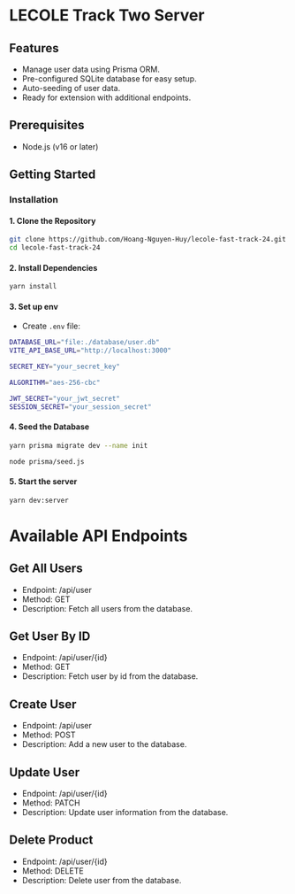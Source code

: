# LECOLE Track Two Server

## Features
- Manage user data using Prisma ORM.
- Pre-configured SQLite database for easy setup.
- Auto-seeding of user data.
- Ready for extension with additional endpoints.

## Prerequisites
- Node.js (v16 or later)

## Getting Started

### Installation

#### 1. Clone the Repository
```bash
git clone https://github.com/Hoang-Nguyen-Huy/lecole-fast-track-24.git
cd lecole-fast-track-24
```

#### 2. Install Dependencies
```bash
yarn install
```

#### 3. Set up env
- Create ```.env``` file:
```bash
DATABASE_URL="file:./database/user.db"
VITE_API_BASE_URL="http://localhost:3000"

SECRET_KEY="your_secret_key"

ALGORITHM="aes-256-cbc"

JWT_SECRET="your_jwt_secret"
SESSION_SECRET="your_session_secret"
```

#### 4. Seed the Database
```bash
yarn prisma migrate dev --name init

node prisma/seed.js
```

#### 5. Start the server
```bash
yarn dev:server
```

# Available API Endpoints

## Get All Users
- Endpoint: /api/user
- Method: GET
- Description: Fetch all users from the database.

## Get User By ID
- Endpoint: /api/user/{id}
- Method: GET
- Description: Fetch user by id from the database.

## Create User
- Endpoint: /api/user
- Method: POST
- Description: Add a new user to the database.

## Update User
- Endpoint: /api/user/{id}
- Method: PATCH
- Description: Update user information from the database.

## Delete Product
- Endpoint: /api/user/{id}
- Method: DELETE
- Description: Delete user from the database.
